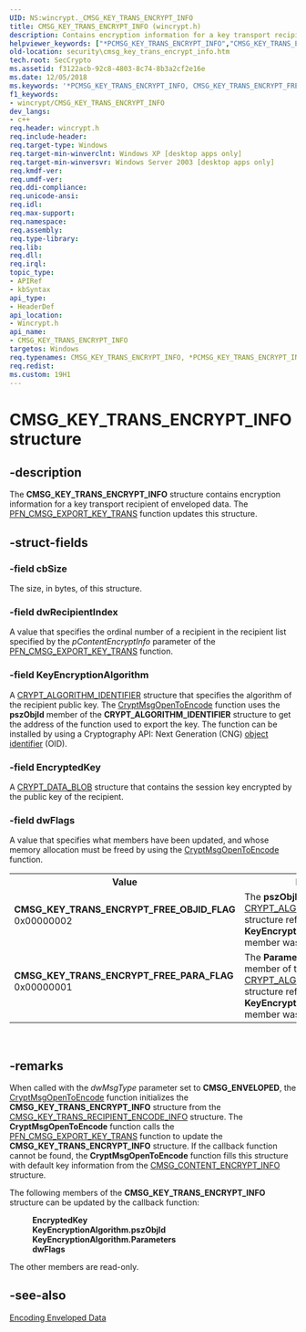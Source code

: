 ```yaml
---
UID: NS:wincrypt._CMSG_KEY_TRANS_ENCRYPT_INFO
title: CMSG_KEY_TRANS_ENCRYPT_INFO (wincrypt.h)
description: Contains encryption information for a key transport recipient of enveloped data.helpviewer_keywords: ["*PCMSG_KEY_TRANS_ENCRYPT_INFO","CMSG_KEY_TRANS_ENCRYPT_FREE_OBJID_FLAG","CMSG_KEY_TRANS_ENCRYPT_FREE_PARA_FLAG","CMSG_KEY_TRANS_ENCRYPT_INFO","CMSG_KEY_TRANS_ENCRYPT_INFO structure [Security]","PCMSG_KEY_TRANS_ENCRYPT_INFO","PCMSG_KEY_TRANS_ENCRYPT_INFO structure pointer [Security]","security.cmsg_key_trans_encrypt_info","wincrypt/CMSG_KEY_TRANS_ENCRYPT_INFO","wincrypt/PCMSG_KEY_TRANS_ENCRYPT_INFO"]
old-location: security\cmsg_key_trans_encrypt_info.htm
tech.root: SecCrypto
ms.assetid: f3122acb-92c8-4803-8c74-8b3a2cf2e16e
ms.date: 12/05/2018
ms.keywords: '*PCMSG_KEY_TRANS_ENCRYPT_INFO, CMSG_KEY_TRANS_ENCRYPT_FREE_OBJID_FLAG, CMSG_KEY_TRANS_ENCRYPT_FREE_PARA_FLAG, CMSG_KEY_TRANS_ENCRYPT_INFO, CMSG_KEY_TRANS_ENCRYPT_INFO structure [Security], PCMSG_KEY_TRANS_ENCRYPT_INFO, PCMSG_KEY_TRANS_ENCRYPT_INFO structure pointer [Security], security.cmsg_key_trans_encrypt_info, wincrypt/CMSG_KEY_TRANS_ENCRYPT_INFO, wincrypt/PCMSG_KEY_TRANS_ENCRYPT_INFO'
f1_keywords:
- wincrypt/CMSG_KEY_TRANS_ENCRYPT_INFO
dev_langs:
- c++
req.header: wincrypt.h
req.include-header: 
req.target-type: Windows
req.target-min-winverclnt: Windows XP [desktop apps only]
req.target-min-winversvr: Windows Server 2003 [desktop apps only]
req.kmdf-ver: 
req.umdf-ver: 
req.ddi-compliance: 
req.unicode-ansi: 
req.idl: 
req.max-support: 
req.namespace: 
req.assembly: 
req.type-library: 
req.lib: 
req.dll: 
req.irql: 
topic_type:
- APIRef
- kbSyntax
api_type:
- HeaderDef
api_location:
- Wincrypt.h
api_name:
- CMSG_KEY_TRANS_ENCRYPT_INFO
targetos: Windows
req.typenames: CMSG_KEY_TRANS_ENCRYPT_INFO, *PCMSG_KEY_TRANS_ENCRYPT_INFO
req.redist: 
ms.custom: 19H1
---
```


# CMSG_KEY_TRANS_ENCRYPT_INFO structure


## -description


The <b>CMSG_KEY_TRANS_ENCRYPT_INFO</b> structure contains encryption information for a key transport recipient of enveloped data. The <a href="https://docs.microsoft.com/windows/desktop/api/wincrypt/nc-wincrypt-pfn_cmsg_export_key_trans">PFN_CMSG_EXPORT_KEY_TRANS</a> function updates this structure.


## -struct-fields




### -field cbSize

The size, in bytes, of this structure.


### -field dwRecipientIndex

A value that specifies the ordinal number of a recipient in the recipient list specified by the <i>pContentEncryptInfo</i> parameter of the <a href="https://docs.microsoft.com/windows/desktop/api/wincrypt/nc-wincrypt-pfn_cmsg_export_key_trans">PFN_CMSG_EXPORT_KEY_TRANS</a> function.


### -field KeyEncryptionAlgorithm

A <a href="https://docs.microsoft.com/windows/desktop/api/wincrypt/ns-wincrypt-crypt_algorithm_identifier">CRYPT_ALGORITHM_IDENTIFIER</a> structure that specifies the algorithm of the recipient public key. The <a href="https://docs.microsoft.com/windows/desktop/api/wincrypt/nf-wincrypt-cryptmsgopentoencode">CryptMsgOpenToEncode</a> function uses the <b>pszObjId</b> member of the <b>CRYPT_ALGORITHM_IDENTIFIER</b> structure to get the address of the function used to export the key. The function can be installed by using a Cryptography API: Next Generation (CNG) <a href="https://docs.microsoft.com/windows/desktop/SecGloss/o-gly">object identifier</a> (OID).


### -field EncryptedKey

A <a href="https://docs.microsoft.com/previous-versions/windows/desktop/legacy/aa381414(v=vs.85)">CRYPT_DATA_BLOB</a> structure that contains the session key encrypted by the public key of the recipient.


### -field dwFlags

A value that specifies what members have been updated, and whose memory allocation must be freed by using the <a href="https://docs.microsoft.com/windows/desktop/api/wincrypt/nf-wincrypt-cryptmsgopentoencode">CryptMsgOpenToEncode</a> function.

<table>
<tr>
<th>Value</th>
<th>Meaning</th>
</tr>
<tr>
<td width="40%"><a id="CMSG_KEY_TRANS_ENCRYPT_FREE_OBJID_FLAG"></a><a id="cmsg_key_trans_encrypt_free_objid_flag"></a><dl>
<dt><b>CMSG_KEY_TRANS_ENCRYPT_FREE_OBJID_FLAG</b></dt>
<dt>0x00000002</dt>
</dl>
</td>
<td width="60%">
The <b>pszObjId</b> member of the <a href="https://docs.microsoft.com/windows/desktop/api/wincrypt/ns-wincrypt-crypt_algorithm_identifier">CRYPT_ALGORITHM_IDENTIFIER</a> structure referred to by the <b>KeyEncryptionAlgorithm</b> member was updated.

</td>
</tr>
<tr>
<td width="40%"><a id="CMSG_KEY_TRANS_ENCRYPT_FREE_PARA_FLAG"></a><a id="cmsg_key_trans_encrypt_free_para_flag"></a><dl>
<dt><b>CMSG_KEY_TRANS_ENCRYPT_FREE_PARA_FLAG</b></dt>
<dt>0x00000001</dt>
</dl>
</td>
<td width="60%">
The <b>Parameters</b> <b>pbData</b> member of the <a href="https://docs.microsoft.com/windows/desktop/api/wincrypt/ns-wincrypt-crypt_algorithm_identifier">CRYPT_ALGORITHM_IDENTIFIER</a> structure referred to by the <b>KeyEncryptionAlgorithm</b> member was updated.

</td>
</tr>
</table>
 


## -remarks



 When called with the <i>dwMsgType</i> parameter set to <b>CMSG_ENVELOPED</b>, the <a href="https://docs.microsoft.com/windows/win32/api/wincrypt/ns-wincrypt-cmsg_key_trans_recipient_encode_info">CryptMsgOpenToEncode</a> function initializes the <b>CMSG_KEY_TRANS_ENCRYPT_INFO</b> structure from the  <a href="https://docs.microsoft.com/windows/desktop/api/wincrypt/ns-wincrypt-cmsg_key_trans_recipient_encode_info">CMSG_KEY_TRANS_RECIPIENT_ENCODE_INFO</a> structure. The <b>CryptMsgOpenToEncode</b> function calls the <a href="https://docs.microsoft.com/windows/desktop/api/wincrypt/nc-wincrypt-pfn_cmsg_export_key_trans">PFN_CMSG_EXPORT_KEY_TRANS</a> function to update the <b>CMSG_KEY_TRANS_ENCRYPT_INFO</b> structure. If the callback function cannot be found, the <b>CryptMsgOpenToEncode</b> function fills this structure with default key information from the <a href="https://docs.microsoft.com/windows/desktop/api/wincrypt/ns-wincrypt-cmsg_content_encrypt_info">CMSG_CONTENT_ENCRYPT_INFO</a> structure.

The following members of the <b>CMSG_KEY_TRANS_ENCRYPT_INFO</b> structure can be updated by the callback function:<dl>
<dd><b>EncryptedKey</b></dd>
<dd><b>KeyEncryptionAlgorithm.pszObjId</b></dd>
<dd><b>KeyEncryptionAlgorithm.Parameters</b></dd>
<dd><b>dwFlags</b></dd>
</dl>


The other members are read-only.




## -see-also




<a href="https://docs.microsoft.com/windows/desktop/SecCrypto/encoding-enveloped-data">Encoding Enveloped Data</a>
 

 

